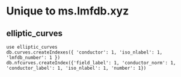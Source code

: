 # Unique to ms.lmfdb.xyz

## elliptic_curves
```
use elliptic_curves
db.curves.createIndexes({ 'conductor': 1, 'iso_nlabel': 1, 'lmfdb_number': 1 })
db.nfcurves.createIndex({'field_label': 1, 'conductor_norm': 1, 'conductor_label': 1, 'iso_nlabel': 1, 'number': 1})
 
```
